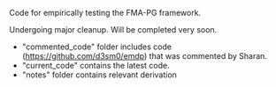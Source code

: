 Code for empirically testing the FMA-PG framework.

Undergoing major cleanup. Will be completed very soon.
- "commented_code" folder includes code (https://github.com/d3sm0/emdp) that was commented by Sharan.
- "current_code" contains the latest code.
- "notes" folder contains relevant derivation
